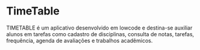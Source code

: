 # TimeTable
TIMETABLE é um aplicativo desenvolvido em lowcode  e destina-se auxiliar  alunos em tarefas como cadastro de disciplinas, consulta de notas, tarefas, frequência, agenda de avaliações e trabalhos acadêmicos.
